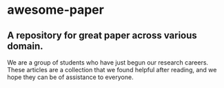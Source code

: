 # awesome-paper
## A repository for great paper across various domain.

We are a group of students who have just begun our research careers. These articles are a collection that we found helpful after reading, and we hope they can be of assistance to everyone.

